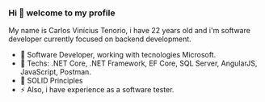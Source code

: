 ### Hi 👋 welcome to my profile

My name is Carlos Vinícius Tenorio, i have 22 years old and i'm software developer currently focused on backend development.

- 💼 Software Developer, working with tecnologies Microsoft.
- 💬 Techs: .NET Core, .NET Framework, EF Core, SQL Server, AngularJS, JavaScript, Postman.
- 🌱 SOLID Principles
- ⚡ Also, i have experience as a software tester.
